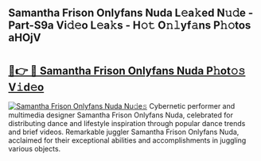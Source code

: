 ## Samantha Frison Onlyfans Nuda L𝚎a𝚔ed N𝚞𝚍e - Part-S9a Vi𝚍𝚎o L𝚎a𝚔s - H𝚘𝚝 O𝚗𝚕yf𝚊ns P𝚑𝚘tos aHOjV

# <h2><a href="http://kf1j5q.oniu.top/?m=Samantha+Frison+Onlyfans+Nuda">🔗👉 🔴 Samantha Frison Onlyfans Nuda P𝚑ot𝚘𝚜 V𝚒d𝚎o</a></h2>

[![Samantha Frison Onlyfans Nuda Nu𝚍e𝚜](https://i.imgur.com/0qMVB7G.gif)](http://kf1j5q.oniu.top/?m=Samantha+Frison+Onlyfans+Nuda)
Cybernetic performer and multimedia designer Samantha Frison Onlyfans Nuda, celebrated for distributing dance and lifestyle inspiration through popular dance trends and brief videos. Remarkable juggler Samantha Frison Onlyfans Nuda, acclaimed for their exceptional abilities and accomplishments in juggling various objects.  
